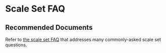 <properties
    pageTitle="Scale set FAQ"
    description="Scale set FAQ"
    service="microsoft.compute"
    resource="virtualmachinescalesets"
    authors="scottAzure"
    ms.author="scotro"
    displayOrder="7"
    selfHelpType="resource"
    supportTopicIds=""
    productPesIds=""
    resourceTags=""
    cloudEnvironments="public, fairfax"
    articleId="7544554e-01d8-462d-9e24-d53e2c700ec2"
	ownershipId="Compute_VirtualMachines"
/>

# Scale Set FAQ

## **Recommended Documents**

Refer to [the scale set FAQ](https://docs.microsoft.com/azure/virtual-machine-scale-sets/virtual-machine-scale-sets-faq) that addresses many commonly-asked scale set questions.
